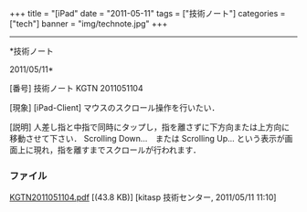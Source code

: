 ﻿+++
title = "[iPad"
date = "2011-05-11"
tags = ["技術ノート"]
categories = ["tech"]
banner = "img/technote.jpg"
+++

-----------------------------------------------------------------------------------------------------------------------------

*技術ノート

2011/05/11*


[番号]
技術ノート KGTN 2011051104

[現象]
[iPad-Client] マウスのスクロール操作を行いたい．

[説明]
人差し指と中指で同時にタップし，指を離さずに下方向または上方向に移動させて下さい．
Scrolling Down...　または Scrolling Up...
という表示が画面上に現れ，指を離すまでスクロールが行われます．


### ファイル

 
 


[KGTN2011051104.pdf](http://techreport.kitasp.net/attachments/download/555/KGTN2011051104.pdf)
 [(43.8 KB)] [kitasp 技術センター, 2011/05/11
11:10]


 


 

